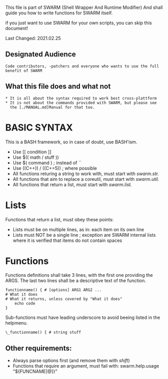 This file is part of SWARM (Shell Wrapper And Runtime Modifier)
And shall guide you how to write functions for SWARM itself.

if you just want to use SWARM for your own scripts, you can skip this document!

Last Changed: 2021.02.25



Designated Audience
-------------------

	Code contributors, -patchers and everyone who wants to use the full benefit of SWARM



What this file does and what not
--------------------------------

	* It is all about the syntax required to work best cross-plattform
	* It is not about the commands provided with SWARM, but please see
	  the [./MANUAL.md]Manual for that too.




BASIC SYNTAX
============

This is a BASH framework, so in case of doubt, use BASH'ism.
* Use [[ condition ]]
* Use $(( math / stuff ))
* Use $( command ) 		; instead of ``
* Use ((C++)) / ((C+=5)) 	; where possible
* All functions returing a string to work with, must start with _swarm.str._
* All functions that aim to replace a coreutil, must start with _swarm.util._
* All functions that return a list, must start with _swarm.list._


Lists
=====

Functions that return a list, must obey these points:
* Lists must be on multiple lines, as in: each item on its own line
* Lists must NOT be a single line ; exception are SWARM internal lists where it is verified that items do not contain spaces


Functions
=========

Functions definitions shall take 3 lines,
with the first one providing the ARGS.
The last two lines shall be a descriptive text of the function.

	functionname() { # [options] ARG1 ARG2 ...
	# What it does
	# What it returns, unless covered by "What it does"
		echo code
	}

Sub-functions must have leading underscore to avoid beeing listed in the helpmenu.

	\_functionname() { # string stuff

Other requirements:
------------------
* Always parse options first (and remove them with _shift_)
* Functions that require an argument, must fail with: swarm.help.usage "${FUNCNAME[@]}"
